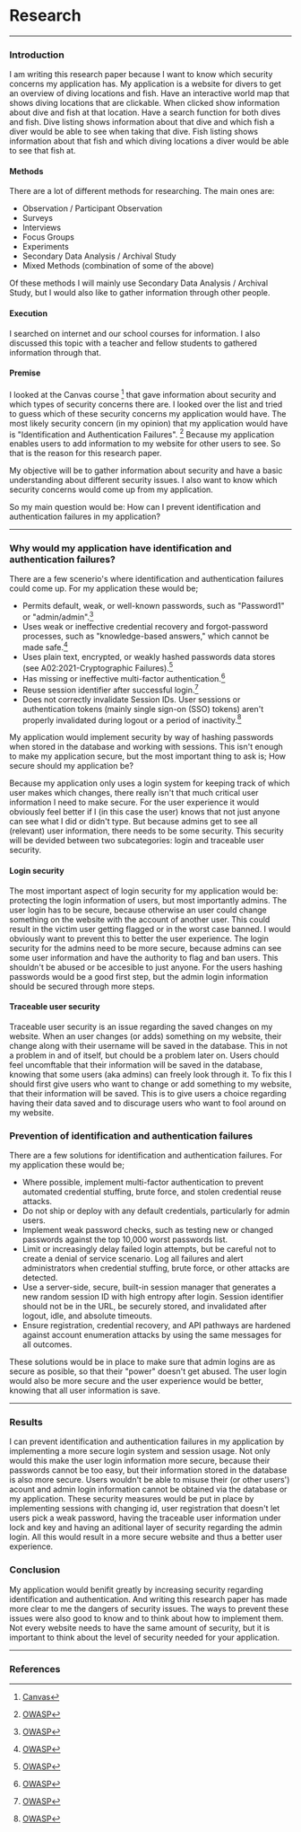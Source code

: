 # Research
------------------------------------------------------------------------------------------------------------------------------------------------------------------
### Introduction
I am writing this research paper because I want to know which security concerns my application has.
My application is a website for divers to get an overview of diving locations and fish. Have an interactive world map that shows diving locations that are clickable. When clicked show information about dive and fish at that location. Have a search function for both dives and fish. Dive listing shows information about that dive and which fish a diver would be able to see when taking that dive. Fish listing shows information about that fish and which diving locations a diver would be able to see that fish at.

#### Methods
There are a lot of different methods for researching. 
The main ones are: 
* Observation / Participant Observation
* Surveys
* Interviews
* Focus Groups
* Experiments
* Secondary Data Analysis / Archival Study
* Mixed Methods (combination of some of the above)

Of these methods I will mainly use Secondary Data Analysis / Archival Study, but I would also like to gather information through other people.

#### Execution
I searched on internet and our school courses for information. 
I also discussed this topic with a teacher and fellow students to gathered information through that. 

#### Premise
I looked at the Canvas course [^1] that gave information about security and which types of security concerns there are. I looked over the list and tried to guess which of these security concerns my application would have. The most likely security concern (in my opinion) that my application would have is "Identification and Authentication Failures". [^2] Because my application enables users to add information to my website for other users to see.
So that is the reason for this research paper.

My objective will be to gather information about security and have a basic understanding about different security issues. I also want to know which security concerns would come up from my application. 

So my main question would be: How can I prevent identification and authentication failures in my application?

------------------------------------------------------------------------------------------------------------------------------------------------------------------
### Why would my application have identification and authentication failures?
There are a few scenerio's where identification and authentication failures could come up. 
For my application these would be;
* Permits default, weak, or well-known passwords, such as "Password1" or "admin/admin".[^2]
* Uses weak or ineffective credential recovery and forgot-password processes, such as "knowledge-based answers," which cannot be made safe.[^2]
* Uses plain text, encrypted, or weakly hashed passwords data stores (see A02:2021-Cryptographic Failures).[^2]
* Has missing or ineffective multi-factor authentication.[^2]
* Reuse session identifier after successful login.[^2]
* Does not correctly invalidate Session IDs. User sessions or authentication tokens (mainly single sign-on (SSO) tokens) aren't properly invalidated during logout or a period of inactivity.[^2]

My application would implement security by way of hashing passwords when stored in the database and working with sessions.
This isn't enough to make my application secure, but the most important thing to ask is; How secure should my application be?

Because my application only uses a login system for keeping track of which user makes which changes, there really isn't that much critical user information I need to make secure. For the user experience it would obviously feel better if I (in this case the user) knows that not just anyone can see what I did or didn't type. 
But because admins get to see all (relevant) user information, there needs to be some security. This security will be devided between two subcategories: login and traceable user security.

#### Login security
The most important aspect of login security for my application would be: protecting the login information of users, but most importantly admins. The user login has to be secure, because otherwise an user could change something on the website with the account of another user. This could result in the victim user getting flagged or in the worst case banned. I would obviously want to prevent this to better the user experience.
The login security for the admins need to be more secure, because admins can see some user information and have the authority to flag and ban users. This shouldn't be abused or be accesible to just anyone. For the users hashing passwords would be a good first step, but the admin login information should be secured through more steps. 

#### Traceable user security
Traceable user security is an issue regarding the saved changes on my website. When an user changes (or adds) something on my website, their change along with their username will be saved in the database. This in not a problem in and of itself, but chould be a problem later on. Users chould feel uncomftable that their information will be saved in the database, knowing that some users (aka admins) can freely look through it. To fix this I should first give users who want to change or add something to my website, that their information will be saved. This is to give users a choice regarding having their data saved and to discurage users who want to fool around on my website. 

### Prevention of identification and authentication failures
There are a few solutions for identification and authentication failures.
For my application these would be;
* Where possible, implement multi-factor authentication to prevent automated credential stuffing, brute force, and stolen credential reuse attacks.
* Do not ship or deploy with any default credentials, particularly for admin users.
* Implement weak password checks, such as testing new or changed passwords against the top 10,000 worst passwords list.
* Limit or increasingly delay failed login attempts, but be careful not to create a denial of service scenario. Log all failures and alert administrators when credential stuffing, brute force, or other attacks are detected.
* Use a server-side, secure, built-in session manager that generates a new random session ID with high entropy after login. Session identifier should not be in the URL, be securely stored, and invalidated after logout, idle, and absolute timeouts.
* Ensure registration, credential recovery, and API pathways are hardened against account enumeration attacks by using the same messages for all outcomes.

These solutions would be in place to make sure that admin logins are as secure as posible, so that their "power" doesn't get abused. The user login would also be more secure and the user experience would be better, knowing that all user information is save. 

------------------------------------------------------------------------------------------------------------------------------------------------------------------
### Results
I can prevent identification and authentication failures in my application by implementing a more secure login system and session usage. Not only would this make the user login information more secure, because their passwords cannot be too easy, but their information stored in the database is also more secure. Users wouldn't be able to misuse their (or other users') acount and admin login information cannot be obtained via the database or my application. 
These security measures would be put in place by implementing sessions with changing id, user registration that doesn't let users pick a weak password, having the traceable user information under lock and key and having an aditional layer of security regarding the admin login. All this would result in a more secure website and thus a better user experience. 

### Conclusion
My application would benifit greatly by increasing security regarding identification and authentication. And writing this research paper has made more clear to me the dangers of security issues. The ways to prevent these issues were also good to know and to think about how to implement them. Not every website needs to have the same amount of security, but it is important to think about the level of security needed for your application.

------------------------------------------------------------------------------------------------------------------------------------------------------------------
### References
[^1]: [Canvas](https://fhict.instructure.com/courses/12992/pages/secure-web-development?module_item_id=911584)
[^2]: [OWASP](https://owasp.org/Top10/A07_2021-Identification_and_Authentication_Failures/)
